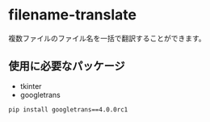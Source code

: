 # filename-translate
複数ファイルのファイル名を一括で翻訳することができます。
## 使用に必要なパッケージ
* tkinter
* googletrans
```
pip install googletrans==4.0.0rc1
```
